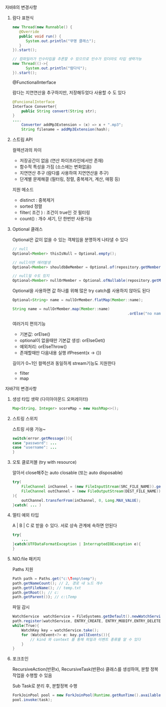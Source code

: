 자바8의 변경사항

1. 람다 표현식

    ```java
    new Thread(new Runnable() {
       @Override
       public void run() { 
          System.out.println("무명 클래스"); 
       }
    }).start();
    ```

    ```java
    // 컴파일러가 인수타입을 추론할 수 있으므로 인수가 있더라도 타입 생략가능
    new Thread(()->{
          System.out.println("람다식");
    }).start();
    ```

    @FunctionalInterface

    람다는 지연연산을 추구하지만, 저장해두었다 사용할 수 도 있다

    ```java
    @FuncionalInterface
    Interface Converter{
    	public String convert(String str);
    }
    ....
    	Converter addMp3Extension = (x) => x + ".mp3";
    	String filename = addMp3Extension(hash);
    ```

1. 스트림 API

    컬렉션과의 차이

    - 저장공간이 없음 (연산 파이프라인에서만 존재)
    - 함수적 특성을 가짐 (소스에는 변화없음)
    - 지연연산 추구 (람다를 사용하여 지연연산을 추구)
    - 단계별 문제해결 (필터링, 정렬, 중복제거, 계산, 매핑 등)

    지원 메소드

    - distinct : 중복제거
    - sorted 정렬
    - filter( 조건 ) : 조건이 true인 것 필터링
    - count() : 개수 세기, 단 한번만 사용가능
2. Optional 클래스

    Optional은 값이 없을 수 있는 객체임을 분명하게 나타낼 수 있다

    ```java
    // null
    Optional<Member> thisIsNull = Optional.empty();

    // null이면 에러발생
    Optional<Member> shouldbBeMember = Optional.of(repository.getMember(1));

    // null일 수도 있지
    Optional<Member> nullOrMember = Optional.ofNullable(repository.getMember(1));
    ```

    Optional을 사용하면 값 하나를 위해 많은 try catch를 사용하지 않아도 된다

    ```java
    Optional<String> name = nullOrMember.flatMap(Member::name);

    String name = nullOrMember.map(Member::name)
    													.orElse("no name");
    ```

    여러가지 편의기능

    - 기본값: orElse()
    - optional이 없을때만 기본값 생성: orElseGet()
    - 예외처리: orElseThrow()
    - 존재할때만 다음내용 실행 ifPresent(x → {})

    길이가 0~1인 컬렉션과 동일하게 stream기능도 지원한다

    - filter
    - map

자바7의 변경사항

1. 생성 타입 생략 (다이아아몬드 오퍼레이터)

    ```java
    Map<String, Integer> scoreMap = new HashMap<>();
    ```

2. 스트링 스위치

    스트링 사용 가능~

    ```java
    switch(error.getMessage()){
    case "password": ...
    case "username": ...
    }
    ```

3. 오토 클로저블 (try with resource)

    알아서 close해주는 auto closable (또는 auto disposable)

    ```java
    try(
    	FileChannel inChannel = (new FileInputStream(SRC_FILE_NAME)).getChannel();
    	FileChannel outChannel = (new FileOutputStream(DEST_FILE_NAME)).getChannel();
    ){
    	outChannel.transferFrom(inChannel, 0, Long.MAX_VALUE);
    }catch( ... )
    ```

4. 멀티 예외 타입

    A | B | C 로 받을 수 있다. 서로 상속 관계에 속하면 안된다

    ```java
    try{
    	...
    }catch(UTFDataFormatException | InterruptedIOException e){
    }
    ```

5. NIO.file 패키지

    Paths 지원

    ```java
    Path path = Paths.get("c:\Temp\temp");
    path.getNameCount(); // 2, 경로 내 노드 개수
    path.getFileName(); // temp.txt
    path.getRoot(); // c:
    path.getParent()); // c:\Temp 
    ```

    파일 감시

    ```java
    WatchService  watchService = FileSystems.getDefault().newWatchService();
    path.register(watchService, ENTRY_CREATE, ENTRY_MODIFY,ENTRY_DELETE);
    while(True){
    	WatchKey key = watchService.take();
    	for (WatchEvent<?> e: key.pollEvents()){
    		// kind 와 context 를 통해 파일과 이벤트 종류를 알 수 있다
    	}
    }
    ```

6. 포크조인

    RecursiveAction(반환x), RecursiveTask(반환o) 클래스를 생성하여, 분할 정복 작업을 수행할 수 있음

    Sub Task로 분리 후, 분할정복 수행

    ```java
    ForkJoinPool pool = new ForkJoinPool(Runtime.getRunTime().availableProcessors());
    pool.invoke(task);
    ```